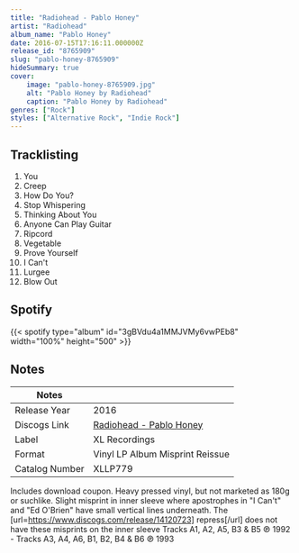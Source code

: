```yaml
---
title: "Radiohead - Pablo Honey"
artist: "Radiohead"
album_name: "Pablo Honey"
date: 2016-07-15T17:16:11.000000Z
release_id: "8765909"
slug: "pablo-honey-8765909"
hideSummary: true
cover:
    image: "pablo-honey-8765909.jpg"
    alt: "Pablo Honey by Radiohead"
    caption: "Pablo Honey by Radiohead"
genres: ["Rock"]
styles: ["Alternative Rock", "Indie Rock"]
---
```


## Tracklisting
1. You
2. Creep
3. How Do You?
4. Stop Whispering
5. Thinking About You
6. Anyone Can Play Guitar
7. Ripcord
8. Vegetable
9. Prove Yourself
10. I Can't
11. Lurgee
12. Blow Out


## Spotify
{{< spotify type="album" id="3gBVdu4a1MMJVMy6vwPEb8" width="100%" height="500" >}}



## Notes
| Notes          |             |
| ---------------| ----------- |
| Release Year   | 2016 |
| Discogs Link   | [Radiohead - Pablo Honey](https://www.discogs.com/release/8765909-Radiohead-Pablo-Honey) |
| Label          | XL Recordings |
| Format         | Vinyl LP Album Misprint Reissue |
| Catalog Number | XLLP779 |

Includes download coupon. Heavy pressed vinyl, but not marketed as 180g or suchlike.
Slight misprint in inner sleeve where apostrophes in "I Can't" and "Ed O'Brien" have small vertical lines underneath.
The [url=https://www.discogs.com/release/14120723] repress[/url] does not have these misprints on the inner sleeve
Tracks A1, A2, A5, B3 & B5 ℗ 1992 - Tracks A3, A4, A6, B1, B2, B4 & B6 ℗  1993    
